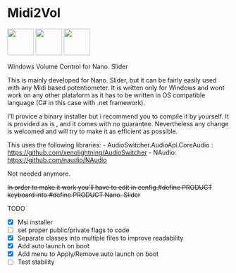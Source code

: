 # Midi2Vol

<img src="https://raw.githubusercontent.com/jesusvallejo/Midi2Vol/master/ReadResources/NanoSlider.png" width="60">
<img src="https://raw.githubusercontent.com/jesusvallejo/Midi2Vol/master/ReadResources/NanoBento.png" width="60">
<img src="https://raw.githubusercontent.com/jesusvallejo/Midi2Vol/master/ReadResources/NanoWavez.png" width="60">

Windows Volume Control for Nano. Slider


This is mainly developed for Nano. Slider, but it can be fairly easily used with any Midi based potentiometer. 
It is written only for Windows and wont work on any other plataform as it has to be written in OS compatible language (C# in this case with .net framework).

I'll provice a binary installer but i recommend you to compile it by yourself. 
It is provided as is , and it comes with no guarantee. 
Nevertheless any change is welcomed and will try to make it as efficient as possible.



This uses the following libraries:
           - AudioSwitcher.AudioApi.CoreAudio : https://github.com/xenolightning/AudioSwitcher
           - NAudio: https://github.com/naudio/NAudio

Not needed anymore.

~~In order to make it work you'll have to edit in config.#define PRODUCT keyboard into #define PRODUCT Nano. Slider~~

TODO
- [x] Msi installer
- [ ] set proper public/private flags to code
- [x] Separate classes into multiple files to improve readability
- [x] Add auto launch on boot
- [x] Add menu to Apply/Remove auto launch on boot
- [ ] Test stability
